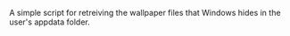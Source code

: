 A simple script for retreiving the wallpaper files that Windows hides in the user's appdata folder.
